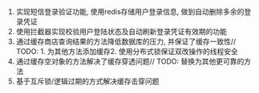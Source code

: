 1. 实现短信登录验证功能, 使用redis存储用户登录信息, 做到自动删除多余的登录凭证
2. 使用拦截器实现校验用户登陆状态及自动刷新登录凭证有效期的功能
3. 通过缓存商店查询结果的方法降低数据库的压力, 并保证了缓存一致性// TODO: 1. 为其他方法添加缓存2. 使用分布式锁保证双改操作的线程安全
4. 通过缓存空对象的方法解决了缓存穿透问题// TODO: 替换为其他更可靠的方法
5. 基于互斥锁/逻辑过期的方式解决缓存击穿问题